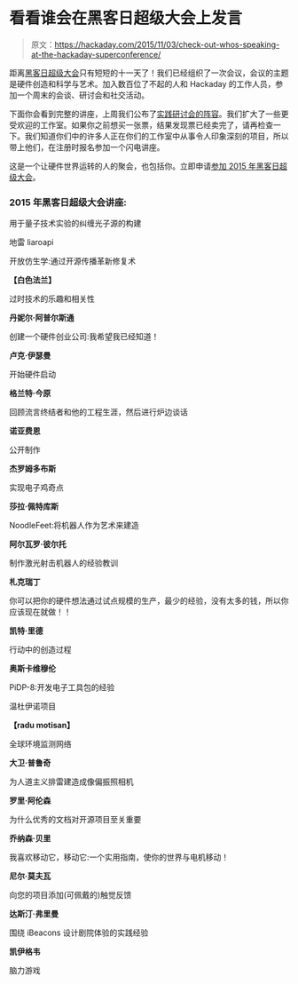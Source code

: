 # 看看谁会在黑客日超级大会上发言

> 原文：<https://hackaday.com/2015/11/03/check-out-whos-speaking-at-the-hackaday-superconference/>

距离[黑客日超级大会](https://hackaday.io/superconference/)只有短短的十一天了！我们已经组织了一次会议，会议的主题是硬件创造和科学与艺术。加入数百位了不起的人和 Hackaday 的工作人员，参加一个周末的会谈、研讨会和社交活动。

下面你会看到完整的讲座，上周我们公布了[实践研讨会的阵容](http://hackaday.com/2015/10/27/amazing-workshops-of-the-supercon/)。我们扩大了一些更受欢迎的工作室。如果你之前想买一张票，结果发现票已经卖完了，请再检查一下。我们知道你们中的许多人正在你们的工作室中从事令人印象深刻的项目，所以带上他们，在注册时报名参加一个闪电讲座。

这是一个让硬件世界运转的人的聚会，也包括你。立即申请[参加 2015 年黑客日超级大会](https://docs.google.com/forms/d/1Y3wFEfdWQC9lWL4VK5JBti0CfIC4wt64dyY0JZsN6Bs/viewform)。

### 2015 年黑客日超级大会讲座:

用于量子技术实验的纠缠光子源的构建

地雷 liaroapi

开放仿生学:通过开源传播革新修复术

**【白色法兰】**

过时技术的乐趣和相关性

**丹妮尔·阿普尔斯通**

创建一个硬件创业公司:我希望我已经知道！

**卢克·伊瑟曼**

开始硬件启动

**格兰特·今原**

回顾流言终结者和他的工程生涯，然后进行炉边谈话

**诺亚费恩**

公开制作

**杰罗姆多布斯**

实现电子鸡奇点

**莎拉·佩特库斯**

NoodleFeet:将机器人作为艺术来建造

**阿尔瓦罗·彼尔托**

制作激光射击机器人的经验教训

**札克瑞丁**

你可以把你的硬件想法通过试点规模的生产，最少的经验，没有太多的钱，所以你应该现在就做！！

**凯特·里德**

行动中的创造过程

**奥斯卡维穆伦**

PiDP-8:开发电子工具包的经验

温杜伊诺项目

**【radu motisan】**

全球环境监测网络

**大卫·普鲁奇**

为人道主义排雷建造成像偏振照相机

**罗里·阿伦森**

为什么优秀的文档对开源项目至关重要

**乔纳森·贝里**

我喜欢移动它，移动它:一个实用指南，使你的世界与电机移动！

**尼尔·莫夫瓦**

向您的项目添加(可佩戴的)触觉反馈

**达斯汀·弗里曼**

围绕 iBeacons 设计剧院体验的实践经验

**凯伊格韦**

脑力游戏